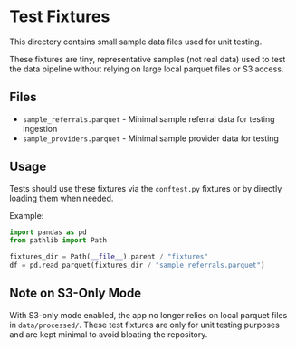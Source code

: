 # Test Fixtures

This directory contains small sample data files used for unit testing.

These fixtures are tiny, representative samples (not real data) used to test the data pipeline without relying on large local parquet files or S3 access.

## Files

- `sample_referrals.parquet` - Minimal sample referral data for testing ingestion
- `sample_providers.parquet` - Minimal sample provider data for testing

## Usage

Tests should use these fixtures via the `conftest.py` fixtures or by directly loading them when needed.

Example:
```python
import pandas as pd
from pathlib import Path

fixtures_dir = Path(__file__).parent / "fixtures"
df = pd.read_parquet(fixtures_dir / "sample_referrals.parquet")
```

## Note on S3-Only Mode

With S3-only mode enabled, the app no longer relies on local parquet files in `data/processed/`.
These test fixtures are only for unit testing purposes and are kept minimal to avoid bloating the repository.
